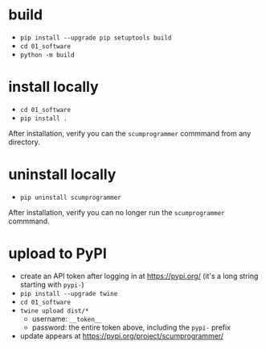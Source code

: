 # build

- `pip install --upgrade pip setuptools build`
- `cd 01_software`
- `python -m build`

# install locally

- `cd 01_software`
- `pip install .`

After installation, verify you can the `scumprogrammer` commmand from any directory.

# uninstall locally

- `pip uninstall scumprogrammer`

After installation, verify you can no longer run the `scumprogrammer` commmand.

# upload to PyPI

- create an API token after logging in at https://pypi.org/ (it's a long string starting with `pypi-`)
- `pip install --upgrade twine`
- `cd 01_software`
- `twine upload dist/*`
    - username: `__token__`
    - password: the entire token above, including the `pypi-` prefix
- update appears at https://pypi.org/project/scumprogrammer/